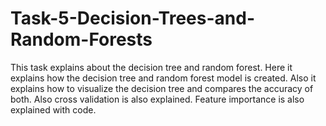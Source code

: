 # Task-5-Decision-Trees-and-Random-Forests
This task explains about the decision tree and random forest. Here it explains how the decision tree and random forest model is created. Also it explains how to visualize the decision tree and compares the accuracy of both. Also cross validation is also explained. Feature importance is also explained with code. 

